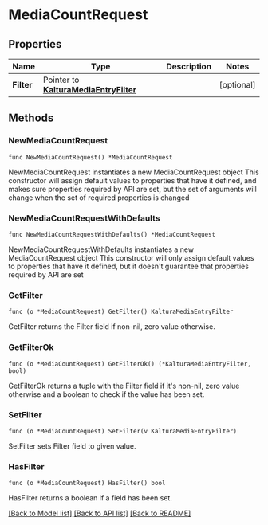 # MediaCountRequest

## Properties

Name | Type | Description | Notes
------------ | ------------- | ------------- | -------------
**Filter** | Pointer to [**KalturaMediaEntryFilter**](KalturaMediaEntryFilter.md) |  | [optional] 

## Methods

### NewMediaCountRequest

`func NewMediaCountRequest() *MediaCountRequest`

NewMediaCountRequest instantiates a new MediaCountRequest object
This constructor will assign default values to properties that have it defined,
and makes sure properties required by API are set, but the set of arguments
will change when the set of required properties is changed

### NewMediaCountRequestWithDefaults

`func NewMediaCountRequestWithDefaults() *MediaCountRequest`

NewMediaCountRequestWithDefaults instantiates a new MediaCountRequest object
This constructor will only assign default values to properties that have it defined,
but it doesn't guarantee that properties required by API are set

### GetFilter

`func (o *MediaCountRequest) GetFilter() KalturaMediaEntryFilter`

GetFilter returns the Filter field if non-nil, zero value otherwise.

### GetFilterOk

`func (o *MediaCountRequest) GetFilterOk() (*KalturaMediaEntryFilter, bool)`

GetFilterOk returns a tuple with the Filter field if it's non-nil, zero value otherwise
and a boolean to check if the value has been set.

### SetFilter

`func (o *MediaCountRequest) SetFilter(v KalturaMediaEntryFilter)`

SetFilter sets Filter field to given value.

### HasFilter

`func (o *MediaCountRequest) HasFilter() bool`

HasFilter returns a boolean if a field has been set.


[[Back to Model list]](../README.md#documentation-for-models) [[Back to API list]](../README.md#documentation-for-api-endpoints) [[Back to README]](../README.md)


